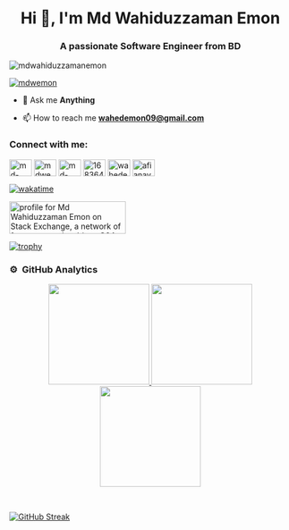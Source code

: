 <h1 align="center">Hi 👋, I'm Md Wahiduzzaman Emon</h1>
<h3 align="center">A passionate Software Engineer from BD</h3>

<p align="left"> <img src="https://komarev.com/ghpvc/?username=mdwahiduzzamanemon&label=Profile%20views&color=0e75b6&style=flat" alt="mdwahiduzzamanemon" /> </p>

<p align="left"> <a href="https://twitter.com/mdwemon" target="blank"><img src="https://img.shields.io/twitter/follow/mdwemon?logo=twitter&style=for-the-badge" alt="mdwemon" /></a> </p>
              

<!-- - 🌱 I’m currently fousing on Frontend-Developnent -->

- 💬 Ask me **Anything**

- 📫 How to reach me **wahedemon09@gmail.com**

<h3 align="left">Connect with me:</h3>
<p align="left">
<a href="https://codepen.io/md-wahiduzzaman-emon" target="blank"><img align="center" src="https://raw.githubusercontent.com/rahuldkjain/github-profile-readme-generator/master/src/images/icons/Social/codepen.svg" alt="md-wahiduzzaman-emon" height="30" width="40" /></a>
<a href="https://twitter.com/mdwemon" target="blank"><img align="center" src="https://raw.githubusercontent.com/rahuldkjain/github-profile-readme-generator/master/src/images/icons/Social/twitter.svg" alt="mdwemon" height="30" width="40" /></a>
<a href="https://linkedin.com/in/md-wahiduzzaman-emon-51b559173" target="blank"><img align="center" src="https://raw.githubusercontent.com/rahuldkjain/github-profile-readme-generator/master/src/images/icons/Social/linked-in-alt.svg" alt="md-wahiduzzaman-emon-51b559173" height="30" width="40" /></a>
<a href="https://stackoverflow.com/users/16836455" target="blank"><img align="center" src="https://raw.githubusercontent.com/rahuldkjain/github-profile-readme-generator/master/src/images/icons/Social/stack-overflow.svg" alt="16836455" height="30" width="40" /></a>
<a href="https://fb.com/wahedemon09" target="blank"><img align="center" src="https://raw.githubusercontent.com/rahuldkjain/github-profile-readme-generator/master/src/images/icons/Social/facebook.svg" alt="wahedemon09" height="30" width="40" /></a>
<a href="https://instagram.com/afianavro" target="blank"><img align="center" src="https://raw.githubusercontent.com/rahuldkjain/github-profile-readme-generator/master/src/images/icons/Social/instagram.svg" alt="afianavro" height="30" width="40" /></a>
</p>

[![wakatime](https://wakatime.com/badge/user/b456dd8c-63a5-4990-85e5-f99e392d2937.svg)](https://wakatime.com/@b456dd8c-63a5-4990-85e5-f99e392d2937)

<a href="https://stackexchange.com/users/22663769/md-wahiduzzaman-emon"><img src="https://stackexchange.com/users/flair/22663769.png" width="208" height="58" alt="profile for Md Wahiduzzaman Emon on Stack Exchange, a network of free, community-driven Q&amp;A sites" title="profile for Md Wahiduzzaman Emon on Stack Exchange, a network of free, community-driven Q&amp;A sites" /></a>
              

[![trophy](https://github-profile-trophy.vercel.app/?username=MdWahiduzzamanEmon&theme=algolia)](https://github.com/ryo-ma/github-profile-trophy)

### ⚙️ &nbsp;GitHub Analytics

<p align="center">
<a href="https://github.com/MdWahiduzzamanEmon">
  <img height="180em" src="https://github-readme-stats-eight-theta.vercel.app/api?username=MdWahiduzzamanEmon&show_icons=true&theme=algolia&include_all_commits=true&count_private=true&show=reviews"/>
  <img height="180em" src="https://github-readme-stats-eight-theta.vercel.app/api/top-langs/?username=MdWahiduzzamanEmon&layout=compact&langs_count=15&theme=algolia&include_all_commits=true&count_private=true&show=reviews"/>
  <img height="180em" src="github-readme-stats.vercel.app/api/wakatime?username=MdWahiduzzamanEmon&layout=compact&langs_count=15&theme=algolia&include_all_commits=true&count_private=true&show=reviews"/>
</a>
</p>

<br/>


[![GitHub Streak](http://github-readme-streak-stats.herokuapp.com?user=MdWahiduzzamanEmon&theme=github-light&hide_border=true&date_format=M%20j%5B%2C%20Y%5D)](https://git.io/streak-stats)




<!-- <h3 align="left">Languages and Tools:</h3>
<p align="left"> <a href="https://getbootstrap.com" target="_blank"> <img src="https://raw.githubusercontent.com/devicons/devicon/master/icons/bootstrap/bootstrap-plain-wordmark.svg" alt="bootstrap" width="40" height="40"/> </a> <a href="https://www.cprogramming.com/" target="_blank"> <img src="https://raw.githubusercontent.com/devicons/devicon/master/icons/c/c-original.svg" alt="c" width="40" height="40"/> </a> <a href="https://www.w3schools.com/css/" target="_blank"> <img src="https://raw.githubusercontent.com/devicons/devicon/master/icons/css3/css3-original-wordmark.svg" alt="css3" width="40" height="40"/> </a> <a href="https://expressjs.com" target="_blank"> <img src="https://raw.githubusercontent.com/devicons/devicon/master/icons/express/express-original-wordmark.svg" alt="express" width="40" height="40"/> </a> <a href="https://www.figma.com/" target="_blank"> <img src="https://www.vectorlogo.zone/logos/figma/figma-icon.svg" alt="figma" width="40" height="40"/> </a> <a href="https://firebase.google.com/" target="_blank"> <img src="https://www.vectorlogo.zone/logos/firebase/firebase-icon.svg" alt="firebase" width="40" height="40"/> </a> <a href="https://git-scm.com/" target="_blank"> <img src="https://www.vectorlogo.zone/logos/git-scm/git-scm-icon.svg" alt="git" width="40" height="40"/> </a> <a href="https://www.w3.org/html/" target="_blank"> <img src="https://raw.githubusercontent.com/devicons/devicon/master/icons/html5/html5-original-wordmark.svg" alt="html5" width="40" height="40"/> </a> <a href="https://www.java.com" target="_blank"> <img src="https://raw.githubusercontent.com/devicons/devicon/master/icons/java/java-original.svg" alt="java" width="40" height="40"/> </a> <a href="https://developer.mozilla.org/en-US/docs/Web/JavaScript" target="_blank"> <img src="https://raw.githubusercontent.com/devicons/devicon/master/icons/javascript/javascript-original.svg" alt="javascript" width="40" height="40"/> </a> <a href="https://www.mathworks.com/" target="_blank"> <img src="https://upload.wikimedia.org/wikipedia/commons/2/21/Matlab_Logo.png" alt="matlab" width="40" height="40"/> </a> <a href="https://www.mongodb.com/" target="_blank"> <img src="https://raw.githubusercontent.com/devicons/devicon/master/icons/mongodb/mongodb-original-wordmark.svg" alt="mongodb" width="40" height="40"/> </a> <a href="https://www.mysql.com/" target="_blank"> <img src="https://raw.githubusercontent.com/devicons/devicon/master/icons/mysql/mysql-original-wordmark.svg" alt="mysql" width="40" height="40"/> </a> <a href="https://nodejs.org" target="_blank"> <img src="https://raw.githubusercontent.com/devicons/devicon/master/icons/nodejs/nodejs-original-wordmark.svg" alt="nodejs" width="40" height="40"/> </a> <a href="https://www.oracle.com/" target="_blank"> <img src="https://raw.githubusercontent.com/devicons/devicon/master/icons/oracle/oracle-original.svg" alt="oracle" width="40" height="40"/> </a> <a href="https://www.photoshop.com/en" target="_blank"> <img src="https://raw.githubusercontent.com/devicons/devicon/master/icons/photoshop/photoshop-line.svg" alt="photoshop" width="40" height="40"/> </a> <a href="https://reactjs.org/" target="_blank"> <img src="https://raw.githubusercontent.com/devicons/devicon/master/icons/react/react-original-wordmark.svg" alt="react" width="40" height="40"/> </a> <a href="https://redux.js.org" target="_blank"> <img src="https://raw.githubusercontent.com/devicons/devicon/master/icons/redux/redux-original.svg" alt="redux" width="40" height="40"/> </a> <a href="https://www.sqlite.org/" target="_blank"> <img src="https://www.vectorlogo.zone/logos/sqlite/sqlite-icon.svg" alt="sqlite" width="40" height="40"/> </a> <a href="https://tailwindcss.com/" target="_blank"> <img src="https://www.vectorlogo.zone/logos/tailwindcss/tailwindcss-icon.svg" alt="tailwind" width="40" height="40"/> </a> <a href="https://unity.com/" target="_blank"> <img src="https://www.vectorlogo.zone/logos/unity3d/unity3d-icon.svg" alt="unity" width="40" height="40"/> </a> </p> -->

<!--<p><img align="left" src="https://github-readme-stats.vercel.app/api/top-langs?username=mdwahiduzzamanemon&show_icons=true&locale=en&layout=compact" alt="mdwahiduzzamanemon" /></p>

<p>&nbsp;<img align="center" src="https://github-readme-stats.vercel.app/api?username=mdwahiduzzamanemon&show_icons=true&locale=en" alt="mdwahiduzzamanemon" /></p>-->
